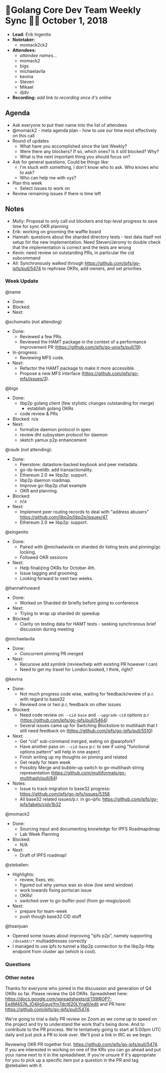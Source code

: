 # 💫Golang Core Dev Team Weekly Sync 🙌🏽 October 1, 2018

- **Lead:** Erik Ingenito
- **Notetaker:**
  - momack2ck2
- **Attendees:**
  - _attendee names..._
  - momack2
  - bigs
  - michaelavila
  - kevina
  - Steven
  - Mikael
  - djdv
- **Recording:** _add link to recording once it's online_

## Agenda

- Ask everyone to put their name into the list of attendees
- @momack2 - meta agenda plan - how to use our time most effectively on this call
- Round of updates
  - What have you accomplished since the last Weekly?
  - Were there any blockers? If so, which ones? Is it still blocked? Why?
  - What is the next important thing you should focus on?
- Ask for general questions. Could be things like:
  - I'm stuck with something, I don't know who to ask. Who knows who to ask?
  - Who can help me with xyz?
- Plan this week
  - Select issues to work on
- Review remaining issues if there is time left


## Notes
 - Molly: Proposal to only call out blockers and top-level progress to save time for sync OKR planning
 - Erik: working on grooming the waffle board
 - Hannah: questions about the sharded directory tests - test data itself not setup for the new implementation. Need Steven/Jeromy to double check that the implementation is correct and the tests are wrong
 - Kevin: need review on outstanding PRs, in particular the cid subcommand 
 - All: Synchronously walked through https://github.com/ipfs/go-ipfs/pull/5474 to rephrase OKRs, add owners, and set priorities
 

### Week Update

@name
 - Done:
 - Blocked:
 - Next:

@schomatis (not attending)
 - Done:
   - Reviewed a few PRs.
   - Reviewed the HAMT package in the context of a performance improvement PR
      (https://github.com/ipfs/go-unixfs/pull/19).
 - In-progress:
   - Reviewing MFS code.
 - Next:
   - Refactor the HAMT package to make it more accessible.
   - Propose a new MFS interface (https://github.com/ipfs/go-mfs/issues/3).
   
@bigs
 - Done:
   - libp2p golang client (few stylistic changes outstanding for merge)
	 - establish golang OKRs
   - code review & PRs
 - Blocked: n/a
 - Next:
   - formalize daemon protocol in spec
   - review dht subsystem protocol for daemon
   - sketch yamux p2p enhancement

@raulk (not attending):
 - Done:
   - Peerstore: datastore-backed keybook and peer metadata.
   - go-ds-leveldb: add transactionality.
   - Ethereum 2.0 <=> libp2p: support.
   - libp2p daemon roadmap.
   - Improve go-libp2p chat example
   - OKR and planning.
 - Blocked:
   - n/a
 - Next:
   - Implement peer routing records to deal with "address abusers" https://github.com/libp2p/libp2p/issues/47
   - Ethereum 2.0 <=> libp2p: support.
   
@eingenito
- Done: 
  - Paired with @michaelavila on sharded dir listing tests and pinning/gc locking. 
  - Followed OKR sessions
- Next:
  - Help finalizing OKRs for October 4th.
  - Issue tagging and grooming. 
  - Looking forward to next two weeks. 

@hannahhoward
- Done:
	- Worked on Sharded dir briefly before going to conference
- Next:
	- Trying to wrap up sharded dir speedup
- Blocked:
  - Clarity on testing data for HAMT tests - seeking synchronous brief discussion during meeting

@michaelavila
- Done:
	- Concurrent pinning PR merged
- Next:
	- Recursive add symlink (review/help with existing PR however I can)
  - Need to get my travel for London booked, I think, right?	

@kevina
 - Done:
   - Not much progress code wise, waiting for feedback/review of p.r. with regard to base32
   - Reviewd one or two p.r, feedback on other issues
 - Blocked:
   - Need code review on `--cid-base` and `--upgrade-cid` options p.r
     (https://github.com/ipfs/go-ipfs/pull/5464)
   - Several issues came up for Switching Blockstore to multihash
     that I still need feedback on (https://github.com/ipfs/go-ipfs/pull/5510)
 - Next:
   - Get "cid" sub-command merged, wating on @warpfork?
   - Have another pass on `--cid-base` p.r. to see if using "functional options pattern" will help in one aspect
   - Finish writing up my thoughts on pinning and related 
   - Get ready for team week
   - Possibly Merge and bubble-up switch to go-multihash string representation (https://github.com/multiformats/go-multihash/pull/84)
 - Notes:
   - Issue to track migration to base32 progress: https://github.com/ipfs/go-ipfs/issues/5358
   - All base32 related issues/p.r. in go-ipfs: https://github.com/ipfs/go-ipfs/labels/cidv1b32
   
@momack2
 - Done: 
   - Sourcing input and documenting knowledge for IPFS Roadmapdmap
   - Lab Week Planning
 - Blocked:
   - N/A
 - Next: 
   - Draft of IPFS roadmap!

@stebalien:
  * Highlights:
    * review, fixes, etc.
    * figured out why yamux was so slow (low send window)
    * work towards fixing portscan issue
    * OKRs!
    * switched over to go-buffer-pool (from go-msgio/pool)
  * Next:
    * prepare for team-week
    * push though base32 CID stuff
    
    
@hsanjuan
  - Opened some issues about improving "ipfs p2p", namely supporting `/dnsaddr/*` multiaddresses correctly
  - I managed to use ipfs to tunnel a libp2p connection to the libp2p-http endpoint from cluster api (which is cool).


### Questions

### Other notes
Thanks for everyone who joined in the discussion and generation of Q4 OKRs so far. Please review the Q4 OKRs. Spreadsheet here: https://docs.google.com/spreadsheets/d/139lROP7-Ee4M4S7A_IO4iIgSgugYm7dct620LYnalII/edit and PR here: https://github.com/ipfs/go-ipfs/pull/5474.

We're going to trial a daily PR review on Zoom as we come up to speed on the project and try to understand the work that's being done. And to contribute to the PR process. We're tentatively going to start at 5:00pm UTC daily and just pick a PR to look over. We'll post a link in IRC as we begin. 

Reviewing OKR PR together first. https://github.com/ipfs/go-ipfs/pull/5474. If you are interested in working on one of the KRs you can go ahead and put your name next to it in the spreadsheet. If you're unsure if it's appropriate for you to pick up a specific item put a question in the PR and tag @stebailen with it. 



